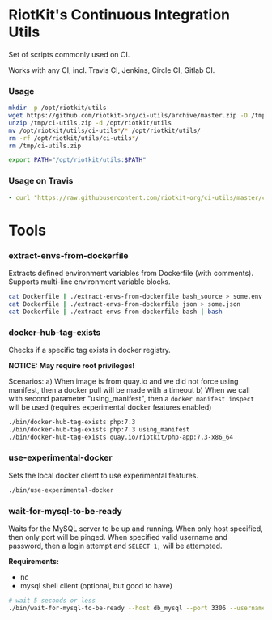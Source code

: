 RiotKit's Continuous Integration Utils
======================================

Set of scripts commonly used on CI.

Works with any CI, incl. Travis CI, Jenkins, Circle CI, Gitlab CI.

### Usage

```bash
mkdir -p /opt/riotkit/utils
wget https://github.com/riotkit-org/ci-utils/archive/master.zip -O /tmp/ci-utils.zip
unzip /tmp/ci-utils.zip -d /opt/riotkit/utils
mv /opt/riotkit/utils/ci-utils*/* /opt/riotkit/utils/
rm -rf /opt/riotkit/utils/ci-utils*/
rm /tmp/ci-utils.zip

export PATH="/opt/riotkit/utils:$PATH"
```

### Usage on Travis

```yaml
- curl "https://raw.githubusercontent.com/riotkit-org/ci-utils/master/ci-integration/travis.sh" -s | bash
```

Tools
=====

### extract-envs-from-dockerfile

Extracts defined environment variables from Dockerfile (with comments). Supports multi-line environment variable blocks.

```bash
cat Dockerfile | ./extract-envs-from-dockerfile bash_source > some.env
cat Dockerfile | ./extract-envs-from-dockerfile json > some.json
cat Dockerfile | ./extract-envs-from-dockerfile bash | bash
```

### docker-hub-tag-exists

Checks if a specific tag exists in docker registry.

**NOTICE: May require root privileges!**

Scenarios:
a) When image is from quay.io and we did not force using manifest, then a docker pull will be made with a timeout
b) When we call with second parameter "using_manifest", then a `docker manifest inspect` will be used (requires experimental docker features enabled)

```bash
./bin/docker-hub-tag-exists php:7.3
./bin/docker-hub-tag-exists php:7.3 using_manifest
./bin/docker-hub-tag-exists quay.io/riotkit/php-app:7.3-x86_64
```

### use-experimental-docker

Sets the local docker client to use experimental features.

```bash
./bin/use-experimental-docker
```

### wait-for-mysql-to-be-ready

Waits for the MySQL server to be up and running. When only host specified, then only port will be pinged.
When specified valid username and password, then a login attempt and `SELECT 1;` will be attempted.

**Requirements:**
- nc
- mysql shell client (optional, but good to have)

```bash
# wait 5 seconds or less
./bin/wait-for-mysql-to-be-ready --host db_mysql --port 3306 --username root --password root --timeout 5
```
